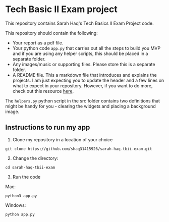 # Tech Basic II Exam project

This repository contains Sarah Haq's Tech Basics II Exam Project code. 


This repository should contain the following:
- Your report as a pdf file.
- Your python code `app.py` that carries out all the steps to build you MVP and if you are using any helper scripts, this should be placed in a separate folder.
- Any images/music or supporting files. Please store this is a separate folder. 
- A README file. This a markdown file that introduces and explains the projects. I am just expecting you to update the header and a few lines on what to expect in your repository. However, if you want to do more, check out this resource [here](https://www.makeareadme.com/).



The `helpers.py` python script in the src folder contains two definitions that might be handy for you - clearing the widgets and placing a background image.

## Instructions to run my app
1. Clone my repository in a location of your choice
```
git clone https://github.com/shaq31415926/sarah-haq-tbii-exam.git
```
2. Change the directory:
```
cd sarah-haq-tbii-exam
```

3. Run the code

Mac:
```
python3 app.py
```
Windows:
```
python app.py
```

